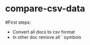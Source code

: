 # compare-csv-data

#First steps:
- Convert all docs to csv format
- In other doc remove all ´ symbols